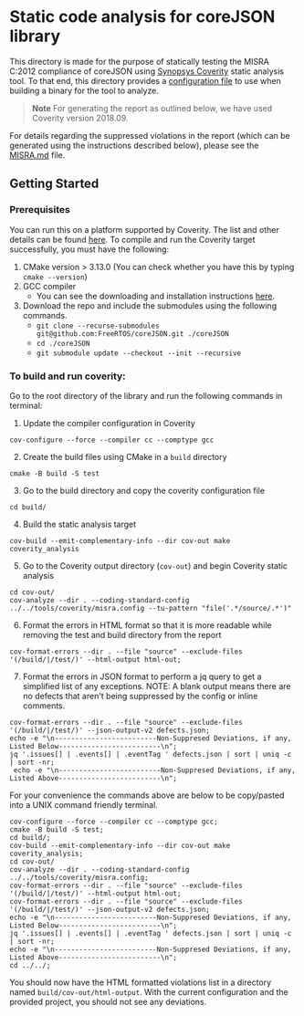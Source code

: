 # Static code analysis for coreJSON library

This directory is made for the purpose of statically testing the MISRA C:2012
compliance of coreJSON using
[Synopsys Coverity](https://www.synopsys.com/software-integrity/security-testing/static-analysis-sast.html)
static analysis tool. To that end, this directory provides a
[configuration file](https://github.com/FreeRTOS/coreJSON/blob/main/tools/coverity/misra.config)
to use when building a binary for the tool to analyze.

> **Note** For generating the report as outlined below, we have used Coverity
> version 2018.09.

For details regarding the suppressed violations in the report (which can be
generated using the instructions described below), please see the
[MISRA.md](https://github.com/FreeRTOS/coreJSON/blob/main/MISRA.md) file.

## Getting Started

### Prerequisites

You can run this on a platform supported by Coverity. The list and other details
can be found
[here](https://sig-docs.synopsys.com/polaris/topics/c_coverity-compatible-platforms.html).
To compile and run the Coverity target successfully, you must have the
following:

1. CMake version > 3.13.0 (You can check whether you have this by typing
   `cmake --version`)
2. GCC compiler
   - You can see the downloading and installation instructions
     [here](https://gcc.gnu.org/install/).
3. Download the repo and include the submodules using the following commands.
   - `git clone --recurse-submodules git@github.com:FreeRTOS/coreJSON.git ./coreJSON`
   - `cd ./coreJSON`
   - `git submodule update --checkout --init --recursive`

### To build and run coverity:

Go to the root directory of the library and run the following commands in
terminal:

1. Update the compiler configuration in Coverity

```
cov-configure --force --compiler cc --comptype gcc
```

2. Create the build files using CMake in a `build` directory

```
cmake -B build -S test
```

3. Go to the build directory and copy the coverity configuration file

```
cd build/
```

4. Build the static analysis target

```
cov-build --emit-complementary-info --dir cov-out make coverity_analysis
```

5. Go to the Coverity output directory (`cov-out`) and begin Coverity static
   analysis

```
cd cov-out/
cov-analyze --dir . --coding-standard-config ../../tools/coverity/misra.config --tu-pattern "file('.*/source/.*')"
```

6. Format the errors in HTML format so that it is more readable while removing
   the test and build directory from the report

```
cov-format-errors --dir . --file "source" --exclude-files '(/build/|/test/)' --html-output html-out;
```

7. Format the errors in JSON format to perform a jq query to get a simplified
   list of any exceptions. NOTE: A blank output means there are no defects that
   aren't being suppressed by the config or inline comments.

```
cov-format-errors --dir . --file "source" --exclude-files '(/build/|/test/)' --json-output-v2 defects.json;
echo -e "\n-------------------------Non-Suppresed Deviations, if any, Listed Below-------------------------\n";
jq '.issues[] | .events[] | .eventTag ' defects.json | sort | uniq -c | sort -nr;
 echo -e "\n-------------------------Non-Suppresed Deviations, if any, Listed Above-------------------------\n";
```

For your convenience the commands above are below to be copy/pasted into a UNIX
command friendly terminal.

```
cov-configure --force --compiler cc --comptype gcc;
cmake -B build -S test;
cd build/;
cov-build --emit-complementary-info --dir cov-out make coverity_analysis;
cd cov-out/
cov-analyze --dir . --coding-standard-config ../../tools/coverity/misra.config;
cov-format-errors --dir . --file "source" --exclude-files '(/build/|/test/)' --html-output html-out;
cov-format-errors --dir . --file "source" --exclude-files '(/build/|/test/)' --json-output-v2 defects.json;
echo -e "\n-------------------------Non-Suppresed Deviations, if any, Listed Below-------------------------\n";
jq '.issues[] | .events[] | .eventTag ' defects.json | sort | uniq -c | sort -nr;
echo -e "\n-------------------------Non-Suppresed Deviations, if any, Listed Above-------------------------\n";
cd ../../;
```

You should now have the HTML formatted violations list in a directory named
`build/cov-out/html-output`. With the current configuration and the provided
project, you should not see any deviations.
